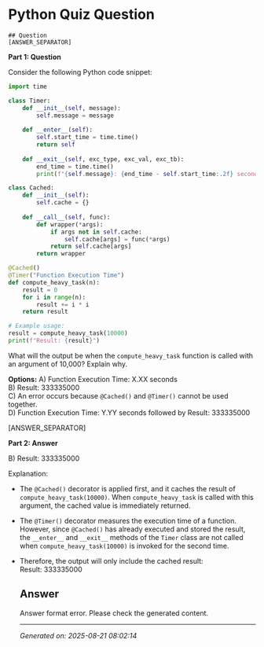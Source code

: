 # Python Quiz Question
    
    ## Question
    [ANSWER_SEPARATOR]

**Part 1: Question**

Consider the following Python code snippet:

```python
import time

class Timer:
    def __init__(self, message):
        self.message = message
    
    def __enter__(self):
        self.start_time = time.time()
        return self
    
    def __exit__(self, exc_type, exc_val, exc_tb):
        end_time = time.time()
        print(f"{self.message}: {end_time - self.start_time:.2f} seconds")

class Cached:
    def __init__(self):
        self.cache = {}
    
    def __call__(self, func):
        def wrapper(*args):
            if args not in self.cache:
                self.cache[args] = func(*args)
            return self.cache[args]
        return wrapper

@Cached()
@Timer("Function Execution Time")
def compute_heavy_task(n):
    result = 0
    for i in range(n):
        result += i * i
    return result

# Example usage:
result = compute_heavy_task(10000)
print(f"Result: {result}")
```

What will the output be when the `compute_heavy_task` function is called with an argument of 10,000? Explain why.

**Options:**
A) Function Execution Time: X.XX seconds  
B) Result: 333335000  
C) An error occurs because `@Cached()` and `@Timer()` cannot be used together.  
D) Function Execution Time: Y.YY seconds followed by Result: 333335000

[ANSWER_SEPARATOR]

**Part 2: Answer**

B) Result: 333335000  

Explanation:

- The `@Cached()` decorator is applied first, and it caches the result of `compute_heavy_task(10000)`. When `compute_heavy_task` is called with this argument, the cached value is immediately returned.
  
- The `@Timer()` decorator measures the execution time of a function. However, since `@Cached()` has already executed and stored the result, the `__enter__` and `__exit__` methods of the `Timer` class are not called when `compute_heavy_task(10000)` is invoked for the second time.

- Therefore, the output will only include the cached result:  
  Result: 333335000
    
    ## Answer
    Answer format error. Please check the generated content.
    
    ---
    *Generated on: 2025-08-21 08:02:14*
    